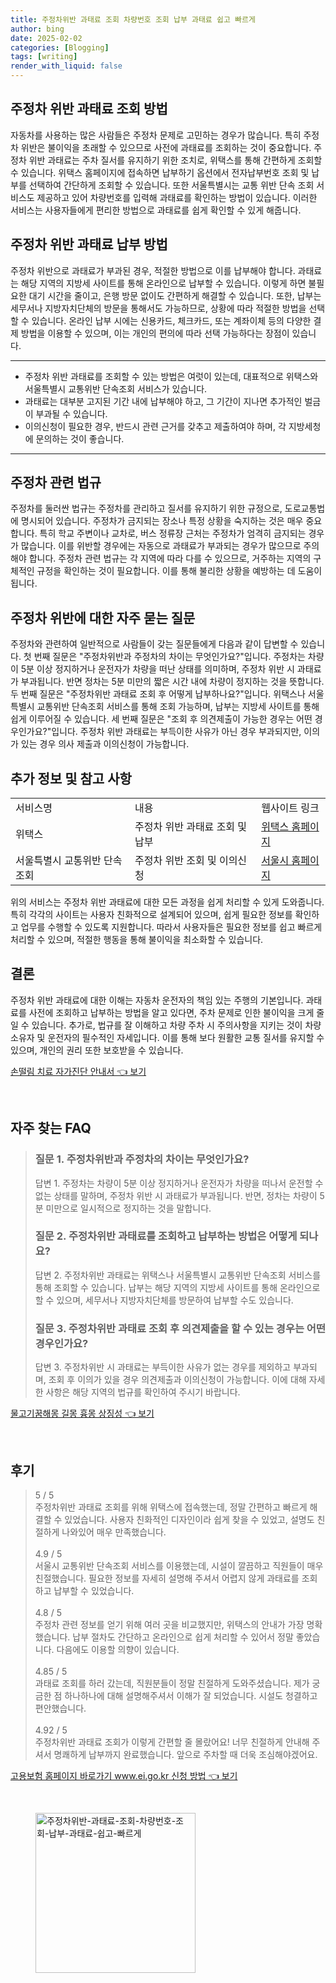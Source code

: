 ```yaml
---
title: 주정차위반 과태료 조회 차량번호 조회 납부 과태료 쉽고 빠르게
author: bing
date: 2025-02-02
categories: [Blogging]
tags: [writing]
render_with_liquid: false
---
```



<h2 id='과태료 조회 방법'>주정차 위반 과태료 조회 방법</h2>

<p>자동차를 사용하는 많은 사람들은 주정차 문제로 고민하는 경우가 많습니다. 특히 주정차 위반은 불이익을 초래할 수 있으므로 사전에 과태료를 조회하는 것이 중요합니다. 주정차 위반 과태료는 주차 질서를 유지하기 위한 조치로, 위택스를 통해 간편하게 조회할 수 있습니다. 위택스 홈페이지에 접속하면 납부하기 옵션에서 전자납부번호 조회 및 납부를 선택하여 간단하게 조회할 수 있습니다. 또한 서울특별시는 교통 위반 단속 조회 서비스도 제공하고 있어 차량번호를 입력해 과태료를 확인하는 방법이 있습니다. 이러한 서비스는 사용자들에게 편리한 방법으로 과태료를 쉽게 확인할 수 있게 해줍니다. </p>

<h2 id='과태료 납부 방법'>주정차 위반 과태료 납부 방법</h2>

<p>주정차 위반으로 과태료가 부과된 경우, 적절한 방법으로 이를 납부해야 합니다. 과태료는 해당 지역의 지방세 사이트를 통해 온라인으로 납부할 수 있습니다. 이렇게 하면 불필요한 대기 시간을 줄이고, 은행 방문 없이도 간편하게 해결할 수 있습니다. 또한, 납부는 세무서나 지방자치단체의 방문을 통해서도 가능하므로, 상황에 따라 적절한 방법을 선택할 수 있습니다. 온라인 납부 시에는 신용카드, 체크카드, 또는 계좌이체 등의 다양한 결제 방법을 이용할 수 있으며, 이는 개인의 편의에 따라 선택 가능하다는 장점이 있습니다. </p>

<hr />

<ul>
    <li>주정차 위반 과태료를 조회할 수 있는 방법은 여럿이 있는데, 대표적으로 위택스와 서울특별시 교통위반 단속조회 서비스가 있습니다.</li>
    <li>과태료는 대부분 고지된 기간 내에 납부해야 하고, 그 기간이 지나면 추가적인 벌금이 부과될 수 있습니다.</li>
    <li>이의신청이 필요한 경우, 반드시 관련 근거를 갖추고 제출하여야 하며, 각 지방세청에 문의하는 것이 좋습니다.</li>
</ul>

<hr />

<h2 id='주정차 관련 법규'>주정차 관련 법규</h2>

<p>주정차를 둘러싼 법규는 주정차를 관리하고 질서를 유지하기 위한 규정으로, 도로교통법에 명시되어 있습니다. 주정차가 금지되는 장소나 특정 상황을 숙지하는 것은 매우 중요합니다. 특히 학교 주변이나 교차로, 버스 정류장 근처는 주정차가 엄격히 금지되는 경우가 많습니다. 이를 위반할 경우에는 자동으로 과태료가 부과되는 경우가 많으므로 주의해야 합니다. 주정차 관련 법규는 각 지역에 따라 다를 수 있으므로, 거주하는 지역의 구체적인 규정을 확인하는 것이 필요합니다. 이를 통해 불리한 상황을 예방하는 데 도움이 됩니다.</p>

<h2 id='자주 묻는 질문'>주정차 위반에 대한 자주 묻는 질문</h2>

<p>주정차와 관련하여 일반적으로 사람들이 갖는 질문들에게 다음과 같이 답변할 수 있습니다. 첫 번째 질문은 "주정차위반과 주정차의 차이는 무엇인가요?"입니다. 주정차는 차량이 5분 이상 정지하거나 운전자가 차량을 떠난 상태를 의미하며, 주정차 위반 시 과태료가 부과됩니다. 반면 정차는 5분 미만의 짧은 시간 내에 차량이 정지하는 것을 뜻합니다. 두 번째 질문은 "주정차위반 과태료 조회 후 어떻게 납부하나요?"입니다. 위택스나 서울특별시 교통위반 단속조회 서비스를 통해 조회 가능하며, 납부는 지방세 사이트를 통해 쉽게 이루어질 수 있습니다. 세 번째 질문은 "조회 후 의견제출이 가능한 경우는 어떤 경우인가요?"입니다. 주정차 위반 과태료는 부득이한 사유가 아닌 경우 부과되지만, 이의가 있는 경우 의사 제출과 이의신청이 가능합니다.</p>

<h2 id='추가 정보'>추가 정보 및 참고 사항</h2>

<table>
    <tr>
        <td>서비스명</td>
        <td>내용</td>
        <td>웹사이트 링크</td>
    </tr>
    <tr>
        <td>위택스</td>
        <td>주정차 위반 과태료 조회 및 납부</td>
        <td><a href="https://www.wetax.go.kr">위택스 홈페이지</a></td>
    </tr>
    <tr>
        <td>서울특별시 교통위반 단속조회</td>
        <td>주정차 위반 조회 및 이의신청</td>
        <td><a href="https://www.seoul.go.kr">서울시 홈페이지</a></td>
    </tr>
</table>

<p>위의 서비스는 주정차 위반 과태료에 대한 모든 과정을 쉽게 처리할 수 있게 도와줍니다. 특히 각각의 사이트는 사용자 친화적으로 설계되어 있으며, 쉽게 필요한 정보를 확인하고 업무를 수행할 수 있도록 지원합니다. 따라서 사용자들은 필요한 정보를 쉽고 빠르게 처리할 수 있으며, 적절한 행동을 통해 불이익을 최소화할 수 있습니다.</p>

<h2 id='결론'>결론</h2>

<p>주정차 위반 과태료에 대한 이해는 자동차 운전자의 책임 있는 주행의 기본입니다. 과태료를 사전에 조회하고 납부하는 방법을 알고 있다면, 주차 문제로 인한 불이익을 크게 줄일 수 있습니다. 추가로, 법규를 잘 이해하고 차량 주차 시 주의사항을 지키는 것이 차량 소유자 및 운전자의 필수적인 자세입니다. 이를 통해 보다 원활한 교통 질서를 유지할 수 있으며, 개인의 권리 또한 보호받을 수 있습니다.</p>


<p><a class="click-button" title="손떨림 치료 자가진단 안내서" href="https://blackassets.github.io/posts/%EC%86%90%EB%96%A8%EB%A6%BC-%EC%B9%98%EB%A3%8C-%EC%9E%90%EA%B0%80%EC%A7%84%EB%8B%A8-%EC%95%88%EB%82%B4%EC%84%9C/" rel="dofollow">손떨림 치료 자가진단 안내서 👈 보기</a></p><br>
<h2 id='자주_찾는_FAQ'>자주 찾는 FAQ</h2>
<div itemscope="" itemtype="https://schema.org/FAQPage"> 
<blockquote> 
<div itemscope="" itemprop="mainEntity" itemtype="https://schema.org/Question"> 
<h3 itemprop="name">질문 1. 주정차위반과 주정차의 차이는 무엇인가요?</h3> 
<div itemscope="" itemprop="acceptedAnswer" itemtype="https://schema.org/Answer"> 
<span itemprop="text"> 
<p>답변 1. 주정차는 차량이 5분 이상 정지하거나 운전자가 차량을 떠나서 운전할 수 없는 상태를 말하며, 주정차 위반 시 과태료가 부과됩니다. 반면, 정차는 차량이 5분 미만으로 일시적으로 정지하는 것을 말합니다.</p> 
</span> 
</div> 
</div> 

<div itemscope="" itemprop="mainEntity" itemtype="https://schema.org/Question"> 
<h3 itemprop="name">질문 2. 주정차위반 과태료를 조회하고 납부하는 방법은 어떻게 되나요?</h3> 
<div itemscope="" itemprop="acceptedAnswer" itemtype="https://schema.org/Answer"> 
<span itemprop="text"> 
<p>답변 2. 주정차위반 과태료는 위택스나 서울특별시 교통위반 단속조회 서비스를 통해 조회할 수 있습니다. 납부는 해당 지역의 지방세 사이트를 통해 온라인으로 할 수 있으며, 세무서나 지방자치단체를 방문하여 납부할 수도 있습니다.</p> 
</span> 
</div> 
</div> 

<div itemscope="" itemprop="mainEntity" itemtype="https://schema.org/Question"> 
<h3 itemprop="name">질문 3. 주정차위반 과태료 조회 후 의견제출을 할 수 있는 경우는 어떤 경우인가요?</h3> 
<div itemscope="" itemprop="acceptedAnswer" itemtype="https://schema.org/Answer"> 
<span itemprop="text"> 
<p>답변 3. 주정차위반 시 과태료는 부득이한 사유가 없는 경우를 제외하고 부과되며, 조회 후 이의가 있을 경우 의견제출과 이의신청이 가능합니다. 이에 대해 자세한 사항은 해당 지역의 법규를 확인하여 주시기 바랍니다.</p> 
</span> 
</div> 
</div> 
</blockquote> 
</div>
<p><a class="click-button" title="물고기꿈해몽 길몽 흉몽 상징성" href="https://blackassets.github.io/posts/%EB%AC%BC%EA%B3%A0%EA%B8%B0%EA%BF%88%ED%95%B4%EB%AA%BD-%EA%B8%B8%EB%AA%BD-%ED%9D%89%EB%AA%BD-%EC%83%81%EC%A7%95%EC%84%B1/" rel="dofollow">물고기꿈해몽 길몽 흉몽 상징성 👈 보기</a></p><br>
<h2 id='후기'>후기</h2>
<div itemscope itemtype="https://schema.org/Product">
  <blockquote>
  <div itemprop="review" itemscope itemtype="https://schema.org/Review">
      <div itemprop="reviewRating" itemscope itemtype="https://schema.org/Rating"> <span itemprop="ratingValue">5</span> / <span itemprop="bestRating">5</span> </div>
      <span itemprop="reviewBody">주정차위반 과태료 조회를 위해 위택스에 접속했는데, 정말 간편하고 빠르게 해결할 수 있었습니다. 사용자 친화적인 디자인이라 쉽게 찾을 수 있었고, 설명도 친절하게 나와있어 매우 만족했습니다.</span>
  </div>
  <br>
  <div itemprop="review" itemscope itemtype="https://schema.org/Review">
      <div itemprop="reviewRating" itemscope itemtype="https://schema.org/Rating"> <span itemprop="ratingValue">4.9</span> / <span itemprop="bestRating">5</span> </div>
      <span itemprop="reviewBody">서울시 교통위반 단속조회 서비스를 이용했는데, 시설이 깔끔하고 직원들이 매우 친절했습니다. 필요한 정보를 자세히 설명해 주셔서 어렵지 않게 과태료를 조회하고 납부할 수 있었습니다.</span>
  </div>
  <br>
  <div itemprop="review" itemscope itemtype="https://schema.org/Review">
      <div itemprop="reviewRating" itemscope itemtype="https://schema.org/Rating"> <span itemprop="ratingValue">4.8</span> / <span itemprop="bestRating">5</span> </div>
      <span itemprop="reviewBody">주정차 관련 정보를 얻기 위해 여러 곳을 비교했지만, 위택스의 안내가 가장 명확했습니다. 납부 절차도 간단하고 온라인으로 쉽게 처리할 수 있어서 정말 좋았습니다. 다음에도 이용할 의향이 있습니다.</span>
  </div>
  <br>
  <div itemprop="review" itemscope itemtype="https://schema.org/Review">
      <div itemprop="reviewRating" itemscope itemtype="https://schema.org/Rating"> <span itemprop="ratingValue">4.85</span> / <span itemprop="bestRating">5</span> </div>
      <span itemprop="reviewBody">과태료 조회를 하러 갔는데, 직원분들이 정말 친절하게 도와주셨습니다. 제가 궁금한 점 하나하나에 대해 설명해주셔서 이해가 잘 되었습니다. 시설도 청결하고 편안했습니다.</span>
  </div>
  <br>
  <div itemprop="review" itemscope itemtype="https://schema.org/Review">
      <div itemprop="reviewRating" itemscope itemtype="https://schema.org/Rating"> <span itemprop="ratingValue">4.92</span> / <span itemprop="bestRating">5</span> </div>
      <span itemprop="reviewBody">주정차위반 과태료 조회가 이렇게 간편할 줄 몰랐어요! 너무 친절하게 안내해 주셔서 명쾌하게 납부까지 완료했습니다. 앞으로 주차할 때 더욱 조심해야겠어요.</span>
  </div>
  </blockquote>
</div>
<p><a class="click-button" title="고용보험 홈페이지 바로가기 www.ei.go.kr 신청 방법" href="https://blackassets.github.io/posts/%EA%B3%A0%EC%9A%A9%EB%B3%B4%ED%97%98-%ED%99%88%ED%8E%98%EC%9D%B4%EC%A7%80-%EB%B0%94%EB%A1%9C%EA%B0%80%EA%B8%B0-www.ei.go.kr-%EC%8B%A0%EC%B2%AD-%EB%B0%A9%EB%B2%95/" rel="dofollow">고용보험 홈페이지 바로가기 www.ei.go.kr 신청 방법 👈 보기</a></p><br>
<figure class="image"><img src="https://blackassets.github.io/assets/img/thumbnail/주정차위반-과태료-조회-차량번호-조회-납부-과태료-쉽고-빠르게.webp" alt="주정차위반-과태료-조회-차량번호-조회-납부-과태료-쉽고-빠르게" width="256" height="256"></figure>